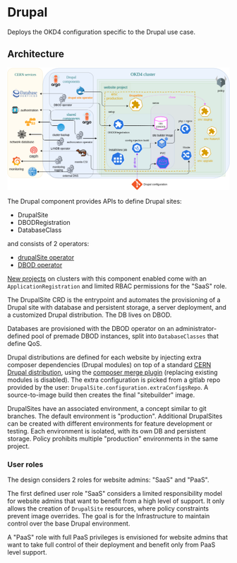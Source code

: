 # Drupal

Deploys the OKD4 configuration specific to the Drupal use case.

## Architecture

![architecture diagram](./drupal-architecture-full.png)

The Drupal component provides APIs to define Drupal sites:
- DrupalSite
- DBODRegistration
- DatabaseClass

and consists of 2 operators:
- [drupalSite operator](https://gitlab.cern.ch/drupal/paas/drupalsite-operator)
- [DBOD operator](https://gitlab.cern.ch/drupal/paas/dbod-operator/)

[New projects](https://gitlab.cern.ch/drupal/paas/drupal-custom-okd-project-template)
on clusters with this component enabled come with an `ApplicationRegistration` and limited RBAC permissions
for the "SaaS" role.

The DrupalSite CRD is the entrypoint and automates the provisioning of a Drupal site with database and persistent storage,
a server deployment, and a customized Drupal distribution.
The DB lives on DBOD.

Databases are provisioned with the DBOD operator on an administrator-defined pool of premade DBOD instances,
split into `DatabaseClasses` that define QoS.

Drupal distributions are defined for each website by injecting extra composer dependencies (Drupal modules)
on top of a standard [CERN Drupal distribution](https://gitlab.cern.ch/drupal/paas/cern-drupal-distribution),
using the [composer merge plugin](https://github.com/wikimedia/composer-merge-plugin) (replacing existing modules is disabled).
The extra configuration is picked from a gitlab repo provided by the user: `DrupalSite.configuration.extraConfigsRepo`.
A source-to-image build then creates the final "sitebuilder" image.

DrupalSites have an associated environment, a concept similar to git branches.
The default environment is "production".
Additional DrupalSites can be created with different environments for feature development or testing.
Each environment is isolated, with its own DB and persistent storage.
Policy prohibits multiple "production" environments in the same project.


### User roles

The design considers 2 roles for website admins: "SaaS" and "PaaS".

The first defined user role "SaaS" considers a limited responsibility model for website admins that want to benefit
from a high level of support.
It only allows the creation of `DrupalSite` resources,
where policy constraints prevent image overrides.
The goal is for the Infrastructure to maintain control over the base Drupal environment.

A "PaaS" role with full PaaS privileges is envisioned for website admins that want to take full control of their deployment
and benefit only from PaaS level support.
